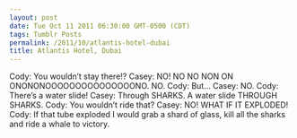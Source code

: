 ```yaml
---
layout: post
date: Tue Oct 11 2011 06:30:00 GMT-0500 (CDT)
tags: Tumblr Posts
permalink: /2011/10/atlantis-hotel-dubai
title: Atlantis Hotel, Dubai
---
```


Cody: You wouldn’t stay there!? Casey: NO! NO NO NON ON ONONONOOOOOOOOOOOOOOONO. NO. Cody: But… Casey: NO. Cody: There’s a water slide! Casey: Through SHARKS. A water slide THROUGH SHARKS. Cody: You wouldn’t ride that? Casey: NO! WHAT IF IT EXPLODED! Cody: If that tube exploded I would grab a shard of glass, kill all the sharks and ride a whale to victory.
